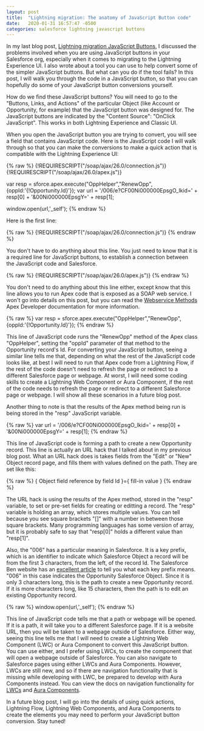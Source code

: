 ```yaml
---
layout: post
title:  "Lightning migration: The anatomy of JavaScript Button code"
date:   2020-01-31 16:57:47 -0500
categories: salesforce lightning javascript buttons
---
```

In my last blog post, [Lightning migration JavaScript Buttons][lightning_migration_javascript_buttons], I discussed the problems involved when you are using JavaScript buttons in your Salesforce org, especially when it comes to migrating to the Lightning Experience UI. I also wrote about a tool you can use to help convert some of the simpler JavaScript buttons. But what can you do if the tool fails? In this post, I will walk you through the code in a JavaScript button, so that you can hopefully do some of your JavaScript button conversions yourself.

How do we find these JavaScript buttons? You will need to go to the "Buttons, Links, and Actions" of the particular Object (like Account or Opportunity, for example) that the JavaScript button was designed for. The JavaScript buttons are indicated by the "Content Source": "OnClick JavaScript". This works in both Lightning Experience and Classic UI.

When you open the JavaScript button you are trying to convert, you will see a field that contains JavaScript code. Here is the JavaScript code I will walk through so that you can make the conversions to make a quick action that is compatible with the Lightning Experience UI:

{% raw %}
{!REQUIRESCRIPT("/soap/ajax/26.0/connection.js")}
{!REQUIRESCRIPT("/soap/ajax/26.0/apex.js")}

var resp = sforce.apex.execute("OppHelper","RenewOpp",{oppId:'{!Opportunity.Id}'});
var url = '/006/e?CF00Ni000000EpsgO_lkid=' + resp[0] + '&00Ni000000EpsgY=' + resp[1];

window.open(url,'_self');
{% endraw %}

Here is the first line:

{% raw %}
{!REQUIRESCRIPT("/soap/ajax/26.0/connection.js")}
{% endraw %}

You don't have to do anything about this line. You just need to know that it is a required line for JavaScript buttons, to establish a connection between the JavaScript code and Salesforce.

{% raw %}
{!REQUIRESCRIPT("/soap/ajax/26.0/apex.js")}
{% endraw %}

You don't need to do anything about this line either, except know that this line allows you to run Apex code that is exposed as a SOAP web service. I won't go into details on this post, but you can read the [Webservice Methods][webservice_methods] Apex Developer documentation for more information.

{% raw %}
var resp = sforce.apex.execute("OppHelper","RenewOpp",{oppId:'{!Opportunity.Id}'});
{% endraw %}

This line of JavaScript code runs the "RenewOpp" method of the Apex class "OppHelper", setting the "oppId" parameter of that method to the Opportunity record's Id. For converting your JavaScript button, seeing a similar line tells me that, depending on what the rest of the JavaScript code looks like, at best I will need to run that Apex code from a Lightning Flow, if the rest of the code doesn't need to refresh the page or redirect to a different Salesforce page or webpage. At worst, I will need some coding skills to create a Lightning Web Component or Aura Component, if the rest of the code needs to refresh the page or redirect to a different Salesforce page or webpage. I will show all these scenarios in a future blog post.

Another thing to note is that the results of the Apex method being run is being stored in the "resp" JavaScript variable.

{% raw %}
var url = '/006/e?CF00Ni000000EpsgO_lkid=' + resp[0] + '&00Ni000000EpsgY=' + resp[1];
{% endraw %}

This line of JavaScript code is forming a path to create a new Opportunity record. This line is actually an URL hack that I talked about in my previous blog post. What an URL hack does is takes fields from the "Edit" or "New" Object record page, and fills them with values defined on the path. They are set like this:

{% raw %}
{ Object field reference by field Id }={ fill-in value }
{% endraw %}

The URL hack is using the results of the Apex method, stored in the "resp" variable, to set or pre-set fields for creating or editting a record. The "resp" variable is holding an array, which stores multiple values. You can tell because you see square brackets "[]" with a number in between those square brackets. Many programming languages has some version of array, but it is probably safe to say that "resp[0]" holds a different value than "resp[1]".

Also, the "006" has a particular meaning in Salesforce. It is a key prefix, which is an identifier to indicate which Salesforce Object a record will be from the first 3 characters, from the left, of the record Id. The Salesforce Ben website has an [excellent article][key_prefixes] to tell you what each key prefix means. "006" in this case indicates the Opportunity Salesforce Object. Since it is only 3 characters long, this is the path to create a new Opportunity record. If it is more characters long, like 15 characters, then the path is to edit an existing Opportunity record.

{% raw %}
window.open(url,'_self');
{% endraw %}

This line of JavaScript code tells me that a path or webpage will be opened. If it is a path, it will take you to a different Salesforce page. If it is a website URL, then you will be taken to a webpage outside of Salesforce. Either way, seeing this line tells me that I will need to create a Lightning Web Component (LWC) or Aura Component to convert this JavaScript button. You can use either, and I prefer using LWCs, to create the component that will open a webpage outside of Salesforce. You can also navigate to Salesforce pages using either LWCs and Aura Components. However, LWCs are still new, and so if there are navigation functionality that is missing while developing with LWC, be prepared to develop with Aura Components instead. You can view the docs on navigation functionality for [LWCs][lwc_navigation] and [Aura Components][aura_navigation].

In a future blog post, I will go into the details of using quick actions, Lightning Flow, Lightning Web Components, and Aura Components to create the elements you may need to perform your JavaScript button conversion. Stay tuned!

[lightning_migration_javascript_buttons]: http://edsfocci.github.io/salesforce/lightning/javascript/buttons/2019/10/21/lightning-migration-javascript-buttons.html
[webservice_methods]: https://developer.salesforce.com/docs/atlas.en-us.apexcode.meta/apexcode/apex_web_services_methods.htm
[key_prefixes]: https://www.salesforceben.com/salesforce-object-key-prefix-list/
[lwc_navigation]: https://developer.salesforce.com/docs/component-library/bundle/lightning-navigation/documentation
[aura_navigation]: https://developer.salesforce.com/docs/component-library/bundle/lightning:navigation/documentation

